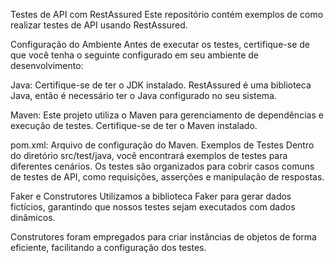 Testes de API com RestAssured
Este repositório contém exemplos de como realizar testes de API usando RestAssured.

Configuração do Ambiente
Antes de executar os testes, certifique-se de que você tenha o seguinte configurado em seu ambiente de desenvolvimento:

Java: Certifique-se de ter o JDK instalado. RestAssured é uma biblioteca Java, então é necessário ter o Java configurado no seu sistema.

Maven: Este projeto utiliza o Maven para gerenciamento de dependências e execução de testes. Certifique-se de ter o Maven instalado.

pom.xml: Arquivo de configuração do Maven.
Exemplos de Testes
Dentro do diretório src/test/java, você encontrará exemplos de testes para diferentes cenários. Os testes são organizados para cobrir casos comuns de testes de API, como requisições, asserções e manipulação de respostas.

Faker e Construtores
Utilizamos a biblioteca Faker para gerar dados fictícios, garantindo que nossos testes sejam executados com dados dinâmicos.

Construtores foram empregados para criar instâncias de objetos de forma eficiente, facilitando a configuração dos testes.

